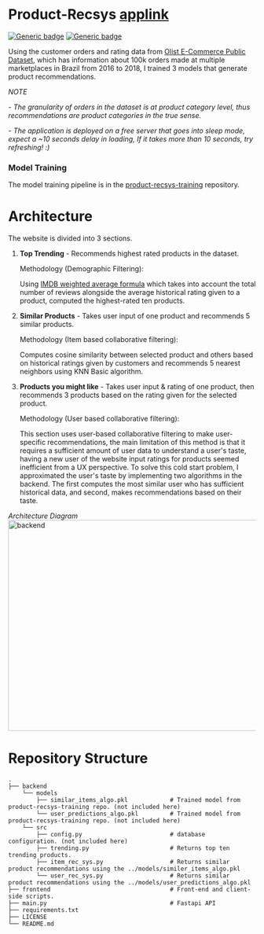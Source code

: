 # Product-Recsys <a href="http://product-recsys.herokuapp.com/">applink</a>
[![Generic badge](https://img.shields.io/badge/API-Fastapi-<COLOR>.svg)](https://shields.io/) [![Generic badge](https://img.shields.io/badge/License-MIT-<COLOR>.svg)](https://shields.io/) 

Using the customer orders and rating data from [Olist E-Commerce Public Dataset](https://www.kaggle.com/olistbr/brazilian-ecommerce), which has information about 100k orders made at multiple marketplaces in Brazil from 2016 to 2018, I trained 3 models that generate product recommendations.

*NOTE* 

*- The granularity of orders in the dataset is at product category level, thus recommendations are product categories in the true sense.*

*- The application is deployed on a free server that goes into sleep mode, expect a ~10 seconds delay in loading, If it takes more than 10 seconds, try refreshing! :)*

### Model Training
The model training pipeline is in the [product-recsys-training](https://github.com/abhijitpai000/product-recsys-training) repository.

# Architecture
The website is divided into 3 sections.
1. **Top Trending** - Recommends highest rated products in the dataset.

      Methodology (Demographic Filtering):
      
      Using [IMDB weighted average formula](https://help.imdb.com/article/imdb/track-movies-tv/ratings-faq/G67Y87TFYYP6TWAV#calculatetop) which takes into account the total number of reviews alongside the average historical rating given to a product, computed the highest-rated ten products.
      
2. **Similar Products** - Takes user input of one product and recommends 5 similar products.

      Methodology (Item based collaborative filtering):
      
      Computes cosine similarity between selected product and others based on historical ratings given by customers and recommends 5 nearest neighbors using KNN Basic algorithm.

3. **Products you might like** - Takes user input & rating of one product, then recommends 3 products based on the rating given for the selected product.

      Methodology (User based collaborative filtering):
      
      This section uses user-based collaborative filtering to make user-specific recommendations, the main limitation of this method is that it requires a sufficient amount of user data to understand a user's taste, having a new user of the website input ratings for products seemed inefficient from a UX perspective. To solve this cold start problem, I approximated the user's taste by implementing two algorithms in the backend. The first computes the most similar user who has sufficient historical data, and second, makes recommendations based on their taste.

*Architecture Diagram*
<img src="https://github.com/abhijitpai000/product_recommendation_system/blob/main/figures/backend_architecture.png?raw=true" alt="backend" width="918" height="429"/>

# Repository Structure
    .
    ├── backend
        └── models                                
            ├── similar_items_algo.pkl            # Trained model from product-recsys-training repo. (not included here)
            └── user_predictions_algo.pkl         # Trained model from product-recsys-training repo. (not included here)
        └── src
            ├── config.py                         # database configuration. (not included here)
            ├── trending.py                       # Returns top ten trending products.
            ├── item_rec_sys.py                   # Returns similar product recommendations using the ../models/similer_items_algo.pkl
            └── user_rec_sys.py                   # Returns similar product recommendations using the ../models/user_predictions_algo.pkl
    ├── frontend                                  # Front-end and client-side scripts.
    ├── main.py                                   # Fastapi API
    ├── requirements.txt                          
    ├── LICENSE
    └── README.md
